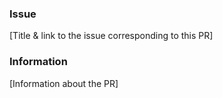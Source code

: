 ### Issue
[Title & link to the issue corresponding to this PR]

### Information
[Information about the PR]